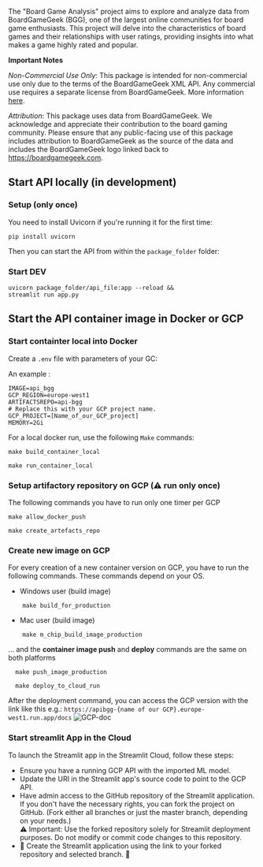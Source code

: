 The "Board Game Analysis" project aims to explore and analyze data from BoardGameGeek (BGG), one of the largest online communities for board game enthusiasts. This project will delve into the characteristics of board games and their relationships with user ratings, providing insights into what makes a game highly rated and popular.


**Important Notes**

*Non-Commercial Use Only*: This package is intended for non-commercial use only due to the terms of the BoardGameGeek XML API. Any commercial use requires a separate license from BoardGameGeek. More information [here](https://boardgamegeek.com/wiki/page/XML_API_Terms_of_Use#).

*Attribution*: This package uses data from BoardGameGeek. We acknowledge and appreciate their contribution to the board gaming community. Please ensure that any public-facing use of this package includes attribution to BoardGameGeek as the source of the data and includes the BoardGameGeek logo linked back to https://boardgamegeek.com.


## Start API locally (in development)

### Setup (only once)
You need to install Uvicorn if you're running it for the first time:
```shell
pip install uvicorn
```

Then you can start the API from within the `package_folder` folder:

### Start DEV 
```shell
uvicorn package_folder/api_file:app --reload &&
streamlit run app.py   
```

## Start the API container image in Docker or GCP

### Start containter local into Docker
Create a `.env` file with parameters of your GC:  

An example :
```properties
IMAGE=api_bgg
GCP_REGION=europe-west1
ARTIFACTSREPO=api-bgg
# Replace this with your GCP project name.
GCP_PROJECT=[Name_of_our_GCP_project]
MEMORY=2Gi
```
For a local docker run, use the following `Make` commands:

```shell
make build_container_local
```
```shell
make run_container_local
```

### Setup artifactory repository on GCP (⚠️ run only once)
The following commands you have to run only one timer per GCP

```shell
make allow_docker_push
```
```shell
make create_artefacts_repo
```

### Create new image on GCP
For every creation of a new container version on GCP, you have to run the following commands.
These commands depend on your OS.

* Windows user (build image)
```shell
    make build_for_production
```

* Mac user (build image)
```shell
    make m_chip_build_image_production
```

... and the **container image push** and **deploy** commands are the same on both platforms

```shell
  make push_image_production
```

```shell
  make deploy_to_cloud_run
```

After the deployment command, you can access the GCP version with the link like this e.g.: `https://apibgg-{name of our GCP}.europe-west1.run.app/docs`
![GCP-doc](/docs/images/gcp-doc.png)

### Start streamlit App in the Cloud
To launch the Streamlit app in the Streamlit Cloud, follow these steps:
* Ensure you have a running GCP API with the imported ML model.
* Update the URI in the Streamlit app's source code to point to the GCP API.
* Have admin access to the GitHub repository of the Streamlit application.
  If you don't have the necessary rights, you can fork the project on GitHub.
  (Fork either all branches or just the master branch, depending on your needs.)  
  ⚠️ Important: Use the forked repository solely for Streamlit deployment purposes.
  Do not modify or commit code changes to this repository.
* 🏁 Create the Streamlit application using the link to your forked repository and selected branch. 🏁


